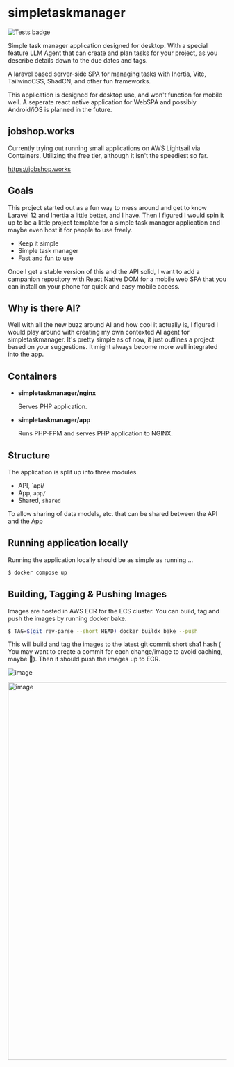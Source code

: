 # simpletaskmanager

![Tests badge](https://github.com/eknowlton/simpletaskmanager/actions/workflows/tests.yml/badge.svg?event=push)

Simple task manager application designed for desktop. With a special feature LLM Agent that can create and plan tasks for your project, as you describe details down to the due dates and tags.

A laravel based server-side SPA for managing tasks with Inertia, Vite, TailwindCSS, ShadCN, and other fun frameworks.

This application is designed for desktop use, and won't function for mobile well. A seperate react native application for WebSPA and possibly Android/iOS is planned in the future.

## jobshop.works

Currently trying out running small applications on AWS Lightsail via Containers. Utilizing the free tier, although it isn't the speediest so far.

https://jobshop.works

## Goals

This project started out as a fun way to mess around and get to know Laravel 12 and Inertia a little better, and I have. Then I figured I would spin it up to be a little project template for a simple task manager application and maybe even host it for people to use freely.

- Keep it simple
- Simple task manager
- Fast and fun to use

Once I get a stable version of this and the API solid, I want to add a campanion repository with React Native DOM for a mobile web SPA that you can install on your phone for quick and easy mobile access.

## Why is there AI?

Well with all the new buzz around AI and how cool it actually is, I figured I would play around with creating my own contexted AI agent for simpletaskmanager. It's pretty simple as of now, it just outlines a project based on your suggestions. It might always become more well integrated into the app.

## Containers

- **simpletaskmanager/nginx**

  Serves PHP application.
- **simpletaskmanager/app**

  Runs PHP-FPM and serves PHP application to NGINX.

## Structure 

The application is split up into three modules.

- API,  `api/
- App, `app/`
- Shared, `shared`

To allow sharing of data models, etc. that can be shared between the API and the App 

## Running application locally

Running the application locally should be as simple as running ...

```sh
$ docker compose up
```

## Building, Tagging & Pushing Images

Images are hosted in AWS ECR for the ECS cluster. You can build, tag and push the images by running docker bake.

```sh
$ TAG=$(git rev-parse --short HEAD) docker buildx bake --push 
```

This will build and tag the images to the latest git commit short sha1 hash ( You may want to create a commit for each change/image to avoid caching, maybe 🤷). Then it should push the images up to ECR.

![image](https://github.com/user-attachments/assets/aec60f6b-eeb5-41d3-b40b-5ef1d6ff671f)

<img width="1554" height="869" alt="image" src="https://github.com/user-attachments/assets/4c792f82-6041-40c6-b7fb-0c0702e9a40c" />


